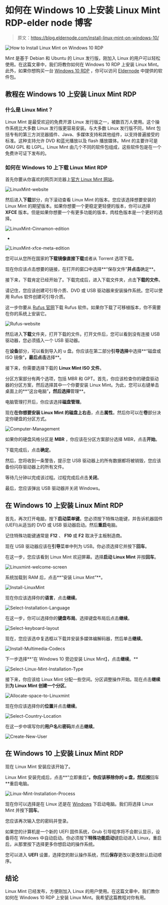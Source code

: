 # 如何在 Windows 10 上安装 Linux Mint RDP-elder node 博客

> 原文：<https://blog.eldernode.com/install-linux-mint-on-windows-10/>

![How to Install Linux Mint on Windows 10 RDP](img/74aca5d8d5d40e3fc1989d93acf1c103.png)

Mint 是基于 Debian 和 Ubuntu 的 Linux 发行版，刚加入 Linux 的用户可以轻松使用。在这篇文章中，我们将教你如何在 Windows 10 RDP 上安装 Linux Mint。此外，如果你想购买一台 [Windows 10 RDP](https://eldernode.com/windows-10-rdp/) ，你可以访问 [Eldernode](https://eldernode.com/) 中提供的软件包。

## **教程在 Windows 10 上安装 Linux Mint RDP**

### **什么是 Linux Mint？**

Linux Mint 是最受欢迎的免费开源 Linux 发行版之一，被数百万人使用。这个操作系统比大多数 Linux 发行版更容易安装。与大多数 Linux 发行版不同，Mint 包括专有的第三方浏览器插件、Java、多媒体支持和其他组件，以支持普遍接受的标准。这种支持允许 DVD 和蓝光播放以及 flash 播放媒体。Mint 的主要许可是 GNU GPL 和 LGPL。Linux Mint 由几个不同的软件包组成，这些软件包是在一个免费许可证下发布的。

### **如何在 Windows 10 上下载 Linux Mint RDP**

首先你要从你喜欢的网页浏览器上[官方 Linux Mint 网站](https://linuxmint.com/)。

![LinuxMint-website](img/5b859ac01045747401414fde625162f6.png)

然后进入**下载**部分，向下滚动查看 Linux Mint 的版本。您应该选择想要安装的 Linux Mint 的期望版本。如果你想要一个更稳定更轻便的版本，你可以选择 **XFCE** 版本。但是如果你想要一个有更多功能的版本，肉桂色版本是一个更好的选择。

![LinuxMint-Cinnamon-edition](img/9342a659e3c6b9a2e3e4f6c9c1780d16.png)

*

![LinuxMint-xfce-meta-edition](img/03082df38cdc6a13aa7afdcc1e9fde57.png)

您可以从您所在国家的**下载镜像直接下载**或者从 Torrent 选项下载。

现在你应该点击想要的链接，在打开的窗口中选择**“保存文件”**并点击**确定**。

接下来，下载肯定已经开始了。下载完成后，进入下载文件夹，点击**下载的文件**。

请记住，您应该创建可引导介质、DVD 或 USB 驱动器来安装操作系统。您可以使用 Rufus 软件创建可引导介质。

这一步你要从 [Rufus 官网](https://rufus.ie/en/)下载 Rufus 软件。如果你下载了可移植版本，你不需要在你的系统上安装它。

![Rufus-website](img/7af18e11296fcf3678318c58d854a525.png)

然后进入**下载**文件夹，打开下载的文件。打开文件后，您可以看到没有连接 USB 驱动器，您必须插入一个 USB 驱动器。

在**设备**部分，可以看到导入的 u 盘。你应该在第二部分**引导选择**中选择**“磁盘或 ISO 镜像”**，最后点击**选择**。

接下来，你需要选择下载的 **Linux Mint ISO 文件**。

分区方案部分有两个选项，包括 MBR 和 GPT。首先，你应该检查你的硬盘驱动器的分区方案，然后选择其中一个你要安装 Linux Mint。为此，您可以右键单击桌面上的**“这台电脑”**，然后选择**管理**。

电脑管理打开后，你应该选择**磁盘管理**。

现在**在你想要安装 Linux Mint 的磁盘上右击**，点击**属性**。然后你可以在**卷**部分决定你硬盘的分区方式。

![Computer-Management](img/21e0572fff025636fe09a58c8e4f88e8.png)

如果你的硬盘风格分区是 **MBR** ，你应该在分区方案部分选择 MBR，点击**开始**。

下载完成后，点击**确定**。

然后，您将收到一条警告，提示您 USB 驱动器上的所有数据都将被销毁，您应该备份闪存驱动器上的所有文件。

等待几分钟以完成该过程。过程完成后点击**关闭**。

最后，您应该弹出 USB 驱动器并关闭 Windows。

## **在 Windows 10 上安装 Linux Mint RDP**

首先，再次打开电脑，按下**启动菜单键**。您必须按下特殊功能键，并告诉机器固件(UEFI)从适当的 DVD 或 USB 驱动器启动。然后**重启**电脑。

记住特殊功能键通常是 **F12** 、 **F10** 或 **F2** 取决于主板制造商。

现在 USB 驱动器应该在**引导**菜单中列为 USB。你必须选择它并按下**回车**。

在这一步，您应该看到 Linux Mint 欢迎屏幕。选择**启动 Linux Mint** 并按**回车**。

![Linuxmint-welcome-screen](img/91f33b1b2806c003a40b2fc8b0ca2a0f.png)

系统加载到 RAM 后，点击**“安装 Linux Mint”**。

![Install-LinuxMint](img/ed0c991493929d7f1158e162c5420435.png)

现在你应该选择你的**语言**，点击**继续**。

![Select-Installation-Language](img/adb7f8c34a7f368961a3797b7f05f703.png)

在这一步，你可以选择你的**键盘布局**。选择键盘布局后点击**继续**。

![Select-keyboard-layout](img/a3dfe6424cd6f126fc56a92c686198b0.png)

现在，您应该选中复选框以下载并安装多媒体编解码器，然后单击**继续**。

![Install-Multimedia-Codecs](img/e10d6f6d6f84b46f3f606165716f5001.png)

下一步选择**“在 Windows 10 旁边安装 Linux Mint】，点击**继续**。**

![Select-Linux-Mint-Installation-Type](img/5788ea92a9f8590b8b8d107fff469ded.png)

接下来，你应该给 Linux Mint 分配一些空间。分区调整操作开始。现在点击**继续**到**为 Linux Mint 创建一个分区**。

![Allocate-space-to-Linuxmint](img/c87ab21e18ea1f06f9aa893367520b80.png)

现在你应该选择你的**位置**并点击**继续**。

![Select-Country-Location](img/a78ba656e61513996a75772f82c38d18.png)

在这一步中填写你的**用户名**和**密码**并点击**继续**。

![Create-New-User](img/c463375e340d8f5bf81523c67d8931aa.png)

## **在 Windows 10 上安装 Linux Mint RDP**

现在 Linux Mint 安装应该开始了。

Linux Mint 安装完成后，点击**“立即重启”**。你应该移除你的 u 盘，然后按**回车**重启电脑。

![Linux-Mint-Installation-Process](img/9c50977c01c4f421b3df918936c353d2.png)

现在你可以选择是在 Linux 还是在 [Windows](https://blog.eldernode.com/tag/windows/) 下启动电脑。我们将选择 Linux Mint 并按下**回车**。

您应该再次输入您的密码并登录。

如果您的计算机是一个新的 UEFI 固件系统，Grub 引导程序将不会默认显示，设备将在 Windows 中自动启动。你必须按下**特殊功能启动**键启动进入 Linux，重启后，从那里按下选择更多你想启动的操作系统。

您可以进入 **UEFI** 设置，选择您的默认操作系统，然后**保存**更改以更改默认启动顺序。

## 结论

Linux Mint 已经发布，方便刚加入 Linux 的用户使用。在这篇文章中，我们教你如何在 Windows 10 RDP 上安装 Linux Mint。我希望这篇教程对你有用。